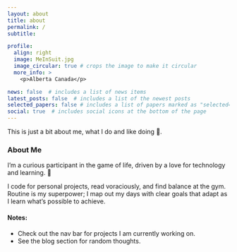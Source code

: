 ```yaml
---
layout: about
title: about
permalink: /
subtitle: 

profile:
  align: right
  image: MeInSuit.jpg
  image_circular: true # crops the image to make it circular
  more_info: >
    <p>Alberta Canada</p>

news: false  # includes a list of news items
latest_posts: false  # includes a list of the newest posts
selected_papers: false # includes a list of papers marked as "selected={true}"
social: true  # includes social icons at the bottom of the page
---
```


This is just a bit about me, what I do and like doing 🧐.

### About Me  

I’m a curious participant in the game of life, driven by a love for technology and learning. 🧐  

I code for personal projects, read voraciously, and find balance at the gym. Routine is my superpower; I map out my days with clear goals that adapt as I learn what’s possible to achieve.  

#### Notes:

* Check out the nav bar for projects I am currently working on. 
* See the blog section for random thoughts. 



